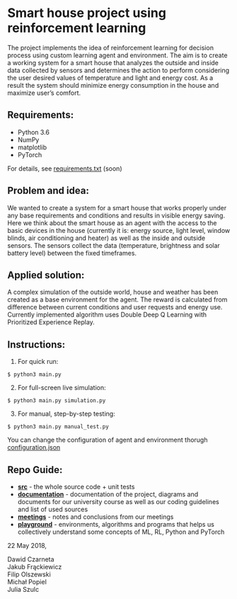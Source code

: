 # Smart house project using reinforcement learning
The project implements the idea of reinforcement learning for decision process using custom learning agent and environment. The aim is to create a working system for a smart house that analyzes the outside and inside data collected by sensors and determines the action to perform considering the user desired values of temperature and light and energy cost. As a result the system should minimize energy consumption in the house and maximize user’s comfort.

## Requirements:
- Python 3.6
- NumPy
- matplotlib
- PyTorch

For details, see [requirements.txt](https://github.com/JuliaSzulc/RL-for-decission-process/tree/master/requirements.txt) (soon)

## Problem and idea:
We wanted to create a system for a smart house that works properly under any base requirements and conditions and results in visible energy saving.  
Here we think about the smart house as an agent with the access to the basic devices in the house (currently it is: energy source, light level, window blinds, air conditioning and heater) as well as the inside and outside sensors. The sensors collect the data (temperature, brightness and solar battery level) between the fixed timeframes.

## Applied solution:
A complex simulation of the outside world, house and weather has been created as a base environment for the agent. The reward is calculated from difference between current conditions and user requests and energy use. Currently implemented algorithm uses Double Deep Q Learning with Prioritized Experience Replay.

## Instructions:
1. For quick run:
```
$ python3 main.py
```
2. For full-screen live simulation:
```
$ python3 main.py simulation.py
```
3. For manual, step-by-step testing:
```
$ python3 main.py manual_test.py
```
You can change the configuration of agent and environment thorugh [configuration.json](https://github.com/JuliaSzulc/RL-for-decission-process/tree/master/configuration.json)

## Repo Guide:
- [**src**](https://github.com/JuliaSzulc/RL-for-decission-process/tree/master/src) - the whole source code + unit tests
- [**documentation**](https://github.com/JuliaSzulc/RL-for-decission-process/tree/master/documentation) - documentation of the project, diagrams and documents for our university course as well as our coding guidelines and list of used sources
- [**meetings**](https://github.com/JuliaSzulc/RL-for-decission-process/tree/master/meetings) - notes and conclusions from our meetings
- [**playground**](https://github.com/JuliaSzulc/RL-for-decission-process/tree/master/plyground) - environments, algorithms and programs that helps us collectively understand some concepts of ML, RL, Python and PyTorch

22 May 2018,
  
Dawid Czarneta  
Jakub Frąckiewicz  
Filip Olszewski  
Michał Popiel  
Julia Szulc
